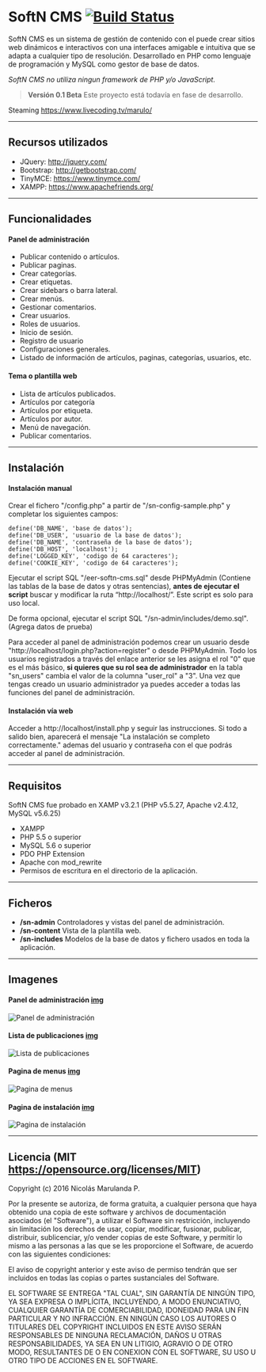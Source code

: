SoftN CMS [![Build Status](https://travis-ci.org/nmarulo/softn-cms.svg?branch=v0.1-beta)](https://travis-ci.org/nmarulo/softn-cms)
===================

SoftN CMS es un sistema de gestión de contenido con el puede crear sitios web dinámicos e interactivos con una interfaces amigable e intuitiva que se adapta a cualquier tipo de resolución. Desarrollado en PHP como lenguaje de programación y MySQL como gestor de base de datos.

*SoftN CMS no utiliza ningun framework de PHP y/o JavaScript.*

> **Versión 0.1 Beta** Este proyecto está todavía en fase de desarrollo.

Steaming https://www.livecoding.tv/marulo/

----------

Recursos utilizados
-------------

 - JQuery: http://jquery.com/
 - Bootstrap: http://getbootstrap.com/
 - TinyMCE: https://www.tinymce.com/
 - XAMPP: https://www.apachefriends.org/

----------

Funcionalidades
-------------

#### Panel de administración

- Publicar contenido o artículos.
- Publicar paginas.
- Crear categorías.
- Crear etiquetas.
- Crear sidebars o barra lateral.
- Crear menús.
- Gestionar comentarios.
- Crear usuarios.
- Roles de usuarios.
- Inicio de sesión.
- Registro de usuario
- Configuraciones generales.
- Listado de información de artículos, paginas, categorías, usuarios, etc.

#### Tema o plantilla web

- Lista de artículos publicados.
- Artículos por categoría
- Artículos por etiqueta.
- Artículos por autor.
- Menú de navegación.
- Publicar comentarios.

----------

Instalación
-------------------

#### Instalación manual

Crear el fichero "/config.php" a partir de "/sn-config-sample.php" y completar los
siguientes campos:

```
define('DB_NAME', 'base de datos');
define('DB_USER', 'usuario de la base de datos');
define('DB_NAME', 'contraseña de la base de datos');
define('DB_HOST', 'localhost');
define('LOGGED_KEY', 'codigo de 64 caracteres');
define('COOKIE_KEY', 'codigo de 64 caracteres');
```

Ejecutar el script SQL "/eer-softn-cms.sql" desde PHPMyAdmin (Contiene las tablas de la base de datos y otras sentencias), **antes de ejecutar el script** buscar y modificar la ruta “http://localhost/”. Este script es solo para uso local.

De forma opcional, ejecutar el script SQL "/sn-admin/includes/demo.sql". (Agrega datos de prueba)

Para acceder al panel de administración podemos crear un usuario desde "http://localhost/login.php?action=register" o desde PHPMyAdmin. Todo los usuarios registrados a través del enlace anterior se les asigna el rol "0" que es el más básico, **si quieres que su rol sea de administrador** en la tabla "sn_users" cambia el valor de la columna "user_rol" a "3". Una vez que tengas creado un usuario administrador ya puedes acceder a todas las funciones del panel de administración.

#### Instalación vía web

Acceder a http://localhost/install.php y seguir las instrucciones. Si todo a salido bien, aparecerá el mensaje "La instalación se completo correctamente." ademas del usuario y contraseña con el que podrás acceder al panel de administración.

----------

Requisitos
-------------

SoftN CMS fue probado en XAMP v3.2.1 (PHP v5.5.27, Apache v2.4.12, MySQL v5.6.25)

- XAMPP
- PHP 5.5 o superior
- MySQL 5.6 o superior
- PDO PHP Extension
- Apache con mod_rewrite
- Permisos de escritura en el directorio de la aplicación.

----------

Ficheros
--------------------

- **/sn-admin** Controladores y vistas del panel de administración.
- **/sn-content** Vista de la plantilla web.
- **/sn-includes** Modelos de la base de datos y fichero usados en
toda la aplicación.

----------

Imagenes
--------------------

#### Panel de administración [img](http://i392.photobucket.com/albums/pp4/nmarulo/1_zps9deo9sju.png "Panel de administración")
![Panel de administración](http://i392.photobucket.com/albums/pp4/nmarulo/1_zps9deo9sju.png "Panel de administración")
#### Lista de publicaciones [img](http://i392.photobucket.com/albums/pp4/nmarulo/2_zpsrwawlzym.png "Lista de publicaciones")
![Lista de publicaciones](http://i392.photobucket.com/albums/pp4/nmarulo/2_zpsrwawlzym.png "Lista de publicaciones")
#### Pagina de menus [img](http://i392.photobucket.com/albums/pp4/nmarulo/4_zps9rolmc21.png "Pagina de menus")
![Pagina de menus](http://i392.photobucket.com/albums/pp4/nmarulo/4_zps9rolmc21.png "Pagina de menus")
#### Pagina de instalación [img](http://i392.photobucket.com/albums/pp4/nmarulo/9_zpsqjcnqysi.png "Pagina de instalación")
![Pagina de instalación](http://i392.photobucket.com/albums/pp4/nmarulo/9_zpsqjcnqysi.png "Pagina de instalación")

----------

Licencia (MIT https://opensource.org/licenses/MIT)
--------------------


Copyright (c) 2016 Nicolás Marulanda P.

Por la presente se autoriza, de forma gratuita, a cualquier persona que haya obtenido una copia de este software y archivos de documentación asociados (el "Software"), a utilizar el Software sin restricción, incluyendo sin limitación los derechos de usar, copiar, modificar, fusionar, publicar, distribuir, sublicenciar, y/o vender copias de este Software, y permitir lo mismo a las personas a las que se les proporcione el Software, de acuerdo con las siguientes condiciones:

El aviso de copyright anterior y este aviso de permiso tendrán que ser incluidos en todas las copias o partes sustanciales del Software.

EL SOFTWARE SE ENTREGA "TAL CUAL", SIN GARANTÍA DE NINGÚN TIPO, YA SEA EXPRESA O IMPLÍCITA, INCLUYENDO, A MODO ENUNCIATIVO, CUALQUIER GARANTÍA DE COMERCIABILIDAD, IDONEIDAD PARA UN FIN PARTICULAR Y NO INFRACCIÓN. EN NINGÚN CASO LOS AUTORES O TITULARES DEL COPYRIGHT INCLUIDOS EN ESTE AVISO SERÁN RESPONSABLES DE NINGUNA RECLAMACIÓN, DAÑOS U OTRAS RESPONSABILIDADES, YA SEA EN UN LITIGIO, AGRAVIO O DE OTRO MODO, RESULTANTES DE O EN CONEXION CON EL SOFTWARE, SU USO U OTRO TIPO DE ACCIONES EN EL SOFTWARE.